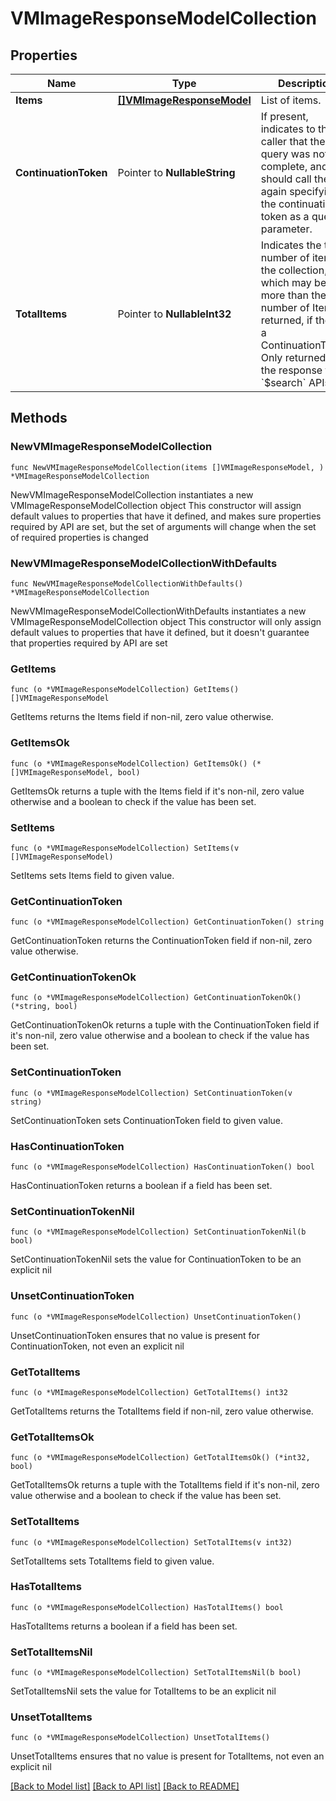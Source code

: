 # VMImageResponseModelCollection

## Properties

Name | Type | Description | Notes
------------ | ------------- | ------------- | -------------
**Items** | [**[]VMImageResponseModel**](VMImageResponseModel.md) | List of items. | 
**ContinuationToken** | Pointer to **NullableString** | If present, indicates to the caller that the query was not complete, and they should call the API again specifying the continuation token as a query parameter. | [optional] 
**TotalItems** | Pointer to **NullableInt32** | Indicates the total number of items in the collection, which may be more than the number of Items returned, if there is a ContinuationToken.  Only returned in the response to &#x60;$search&#x60; APIs. | [optional] 

## Methods

### NewVMImageResponseModelCollection

`func NewVMImageResponseModelCollection(items []VMImageResponseModel, ) *VMImageResponseModelCollection`

NewVMImageResponseModelCollection instantiates a new VMImageResponseModelCollection object
This constructor will assign default values to properties that have it defined,
and makes sure properties required by API are set, but the set of arguments
will change when the set of required properties is changed

### NewVMImageResponseModelCollectionWithDefaults

`func NewVMImageResponseModelCollectionWithDefaults() *VMImageResponseModelCollection`

NewVMImageResponseModelCollectionWithDefaults instantiates a new VMImageResponseModelCollection object
This constructor will only assign default values to properties that have it defined,
but it doesn't guarantee that properties required by API are set

### GetItems

`func (o *VMImageResponseModelCollection) GetItems() []VMImageResponseModel`

GetItems returns the Items field if non-nil, zero value otherwise.

### GetItemsOk

`func (o *VMImageResponseModelCollection) GetItemsOk() (*[]VMImageResponseModel, bool)`

GetItemsOk returns a tuple with the Items field if it's non-nil, zero value otherwise
and a boolean to check if the value has been set.

### SetItems

`func (o *VMImageResponseModelCollection) SetItems(v []VMImageResponseModel)`

SetItems sets Items field to given value.


### GetContinuationToken

`func (o *VMImageResponseModelCollection) GetContinuationToken() string`

GetContinuationToken returns the ContinuationToken field if non-nil, zero value otherwise.

### GetContinuationTokenOk

`func (o *VMImageResponseModelCollection) GetContinuationTokenOk() (*string, bool)`

GetContinuationTokenOk returns a tuple with the ContinuationToken field if it's non-nil, zero value otherwise
and a boolean to check if the value has been set.

### SetContinuationToken

`func (o *VMImageResponseModelCollection) SetContinuationToken(v string)`

SetContinuationToken sets ContinuationToken field to given value.

### HasContinuationToken

`func (o *VMImageResponseModelCollection) HasContinuationToken() bool`

HasContinuationToken returns a boolean if a field has been set.

### SetContinuationTokenNil

`func (o *VMImageResponseModelCollection) SetContinuationTokenNil(b bool)`

 SetContinuationTokenNil sets the value for ContinuationToken to be an explicit nil

### UnsetContinuationToken
`func (o *VMImageResponseModelCollection) UnsetContinuationToken()`

UnsetContinuationToken ensures that no value is present for ContinuationToken, not even an explicit nil
### GetTotalItems

`func (o *VMImageResponseModelCollection) GetTotalItems() int32`

GetTotalItems returns the TotalItems field if non-nil, zero value otherwise.

### GetTotalItemsOk

`func (o *VMImageResponseModelCollection) GetTotalItemsOk() (*int32, bool)`

GetTotalItemsOk returns a tuple with the TotalItems field if it's non-nil, zero value otherwise
and a boolean to check if the value has been set.

### SetTotalItems

`func (o *VMImageResponseModelCollection) SetTotalItems(v int32)`

SetTotalItems sets TotalItems field to given value.

### HasTotalItems

`func (o *VMImageResponseModelCollection) HasTotalItems() bool`

HasTotalItems returns a boolean if a field has been set.

### SetTotalItemsNil

`func (o *VMImageResponseModelCollection) SetTotalItemsNil(b bool)`

 SetTotalItemsNil sets the value for TotalItems to be an explicit nil

### UnsetTotalItems
`func (o *VMImageResponseModelCollection) UnsetTotalItems()`

UnsetTotalItems ensures that no value is present for TotalItems, not even an explicit nil

[[Back to Model list]](../README.md#documentation-for-models) [[Back to API list]](../README.md#documentation-for-api-endpoints) [[Back to README]](../README.md)


